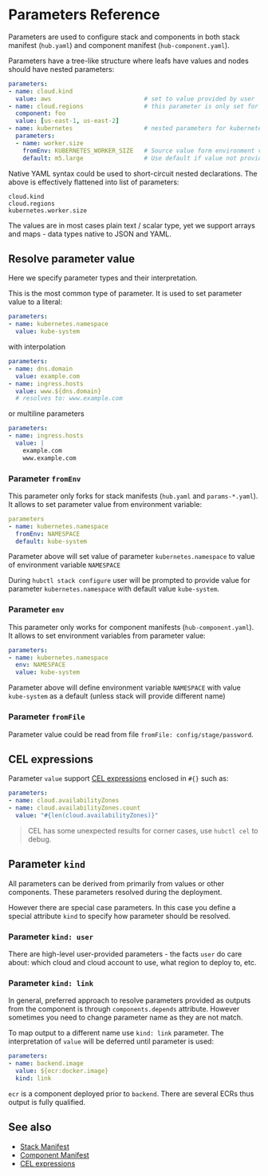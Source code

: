 # Parameters Reference

Parameters are used to configure stack and components in both stack manifest (`hub.yaml`) and component manifest (`hub-component.yaml`).

Parameters have a tree-like structure where leafs have values and nodes should have nested parameters:

```yaml
parameters:
- name: cloud.kind
  value: aws                          # set to value provided by user
- name: cloud.regions                 # this parameter is only set for component `foo`
  component: foo                      
  value: [us-east-1, us-east-2]
- name: kubernetes                    # nested parameters for kubernetes 
  parameters: 
  - name: worker.size
    fromEnv: KUBERNETES_WORKER_SIZE   # Source value form environment variable
    default: m5.large                 # Use default if value not provided
```

Native YAML syntax could be used to short-circuit nested declarations. The above is effectively flattened into list of parameters:

```text
cloud.kind
cloud.regions
kubernetes.worker.size
```

The values are in most cases plain text / scalar type, yet we support arrays and maps - data types native to JSON and YAML.

## Resolve parameter value

Here we specify parameter types and their interpretation.

This is the most common type of parameter. It is used to set parameter value to a literal:

```yaml
parameters:
- name: kubernetes.namespace
  value: kube-system
```

with interpolation
```yaml
parameters:
- name: dns.domain
  value: example.com
- name: ingress.hosts
  value: www.${dns.domain}
  # resolves to: www.example.com
```

or multiline parameters 

```yaml
parameters:
- name: ingress.hosts
  value: |
    example.com
    www.example.com
```

### Parameter `fromEnv`

This parameter only forks for stack manifests (`hub.yaml` and `params-*.yaml`). It allows to set parameter value from environment variable:

```yaml
parameters
- name: kubernetes.namespace
  fromEnv: NAMESPACE
  default: kube-system
```

Parameter above will set value of parameter `kubernetes.namespace` to value of environment variable `NAMESPACE`

During `hubctl stack configure` user will be prompted to provide value for parameter `kubernetes.namespace` with default value `kube-system`. 

### Parameter `env`

This parameter only works for component manifests (`hub-component.yaml`). It allows to set environment variables from parameter value:

```yaml
parameters:
- name: kubernetes.namespace
  env: NAMESPACE
  value: kube-system
```

Parameter above will define environment variable `NAMESPACE` with value `kube-system` as a default (unless stack will provide different name)

### Parameter `fromFile`

Parameter value could be read from file `fromFile: config/stage/password`.

## CEL expressions

Parameter `value` support [CEL expressions](https://github.com/google/cel-go) enclosed in `#{}` such as:

```yaml
parameters:
- name: cloud.availabilityZones
- name: cloud.availabilityZones.count
  value: "#{len(cloud.availabilityZones)}"
```

> CEL has some unexpected results for corner cases, use `hubctl cel` to debug.

## Parameter `kind`

All parameters can be derived from primarily from values or other components. These parameters resolved during the deployment. 

However there are special case parameters. In this case you define a special attribute `kind` to specify how parameter should be resolved.

### Parameter `kind: user`

There are high-level user-provided parameters - the facts `user` do care about: which cloud and cloud account to use, what region to deploy to, etc.

### Parameter `kind: link`

In general, preferred approach to resolve parameters provided as outputs from the component is through `components.depends` attribute. However sometimes you need to change parameter name as they are not match. 

To map output to a different name use `kind: link` parameter. The interpretation of `value` will be deferred until parameter is used:

```yaml
parameters:
- name: backend.image
  value: ${ecr:docker.image}
  kind: link
```

`ecr` is a component deployed prior to `backend`. There are several ECRs thus output is fully qualified.

## See also

* [Stack Manifest](stack.md)
* [Component Manifest](component.md)
* [CEL expressions](https://github.com/google/cel-go)
